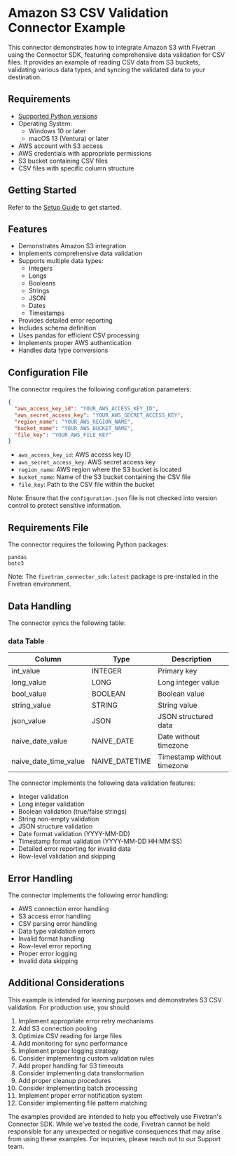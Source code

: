 # Amazon S3 CSV Validation Connector Example

This connector demonstrates how to integrate Amazon S3 with Fivetran using the Connector SDK, featuring comprehensive data validation for CSV files. It provides an example of reading CSV data from S3 buckets, validating various data types, and syncing the validated data to your destination.

## Requirements

* [Supported Python versions](https://github.com/fivetran/fivetran_connector_sdk/blob/main/README.md#requirements)   
* Operating System:  
  * Windows 10 or later  
  * macOS 13 (Ventura) or later
* AWS account with S3 access
* AWS credentials with appropriate permissions
* S3 bucket containing CSV files
* CSV files with specific column structure

## Getting Started

Refer to the [Setup Guide](https://fivetran.com/docs/connectors/connector-sdk/setup-guide) to get started.

## Features

* Demonstrates Amazon S3 integration
* Implements comprehensive data validation
* Supports multiple data types:
  * Integers
  * Longs
  * Booleans
  * Strings
  * JSON
  * Dates
  * Timestamps
* Provides detailed error reporting
* Includes schema definition
* Uses pandas for efficient CSV processing
* Implements proper AWS authentication
* Handles data type conversions

## Configuration File

The connector requires the following configuration parameters:

```json
{
  "aws_access_key_id": "YOUR_AWS_ACCESS_KEY_ID",
  "aws_secret_access_key": "YOUR_AWS_SECRET_ACCESS_KEY",
  "region_name": "YOUR_AWS_REGION_NAME",
  "bucket_name": "YOUR_AWS_BUCKET_NAME",
  "file_key": "YOUR_AWS_FILE_KEY"
}
```

* `aws_access_key_id`: AWS access key ID
* `aws_secret_access_key`: AWS secret access key
* `region_name`: AWS region where the S3 bucket is located
* `bucket_name`: Name of the S3 bucket containing the CSV file
* `file_key`: Path to the CSV file within the bucket

Note: Ensure that the `configuration.json` file is not checked into version control to protect sensitive information.

## Requirements File

The connector requires the following Python packages:

```
pandas
boto3
```

Note: The `fivetran_connector_sdk:latest` package is pre-installed in the Fivetran environment.

## Data Handling

The connector syncs the following table:

### data Table
| Column                 | Type           | Description                    |
|-----------------------|----------------|--------------------------------|
| int_value             | INTEGER        | Primary key                    |
| long_value            | LONG           | Long integer value             |
| bool_value            | BOOLEAN        | Boolean value                  |
| string_value          | STRING         | String value                   |
| json_value            | JSON           | JSON structured data           |
| naive_date_value      | NAIVE_DATE     | Date without timezone         |
| naive_date_time_value | NAIVE_DATETIME | Timestamp without timezone    |

The connector implements the following data validation features:
* Integer validation
* Long integer validation
* Boolean validation (true/false strings)
* String non-empty validation
* JSON structure validation
* Date format validation (YYYY-MM-DD)
* Timestamp format validation (YYYY-MM-DD HH:MM:SS)
* Detailed error reporting for invalid data
* Row-level validation and skipping

## Error Handling

The connector implements the following error handling:
* AWS connection error handling
* S3 access error handling
* CSV parsing error handling
* Data type validation errors
* Invalid format handling
* Row-level error reporting
* Proper error logging
* Invalid data skipping

## Additional Considerations

This example is intended for learning purposes and demonstrates S3 CSV validation. For production use, you should:

1. Implement appropriate error retry mechanisms
2. Add S3 connection pooling
3. Optimize CSV reading for large files
4. Add monitoring for sync performance
5. Implement proper logging strategy
6. Consider implementing custom validation rules
7. Add proper handling for S3 timeouts
8. Consider implementing data transformation
9. Add proper cleanup procedures
10. Consider implementing batch processing
11. Implement proper error notification system
12. Consider implementing file pattern matching

The examples provided are intended to help you effectively use Fivetran's Connector SDK. While we've tested the code, Fivetran cannot be held responsible for any unexpected or negative consequences that may arise from using these examples. For inquiries, please reach out to our Support team. 